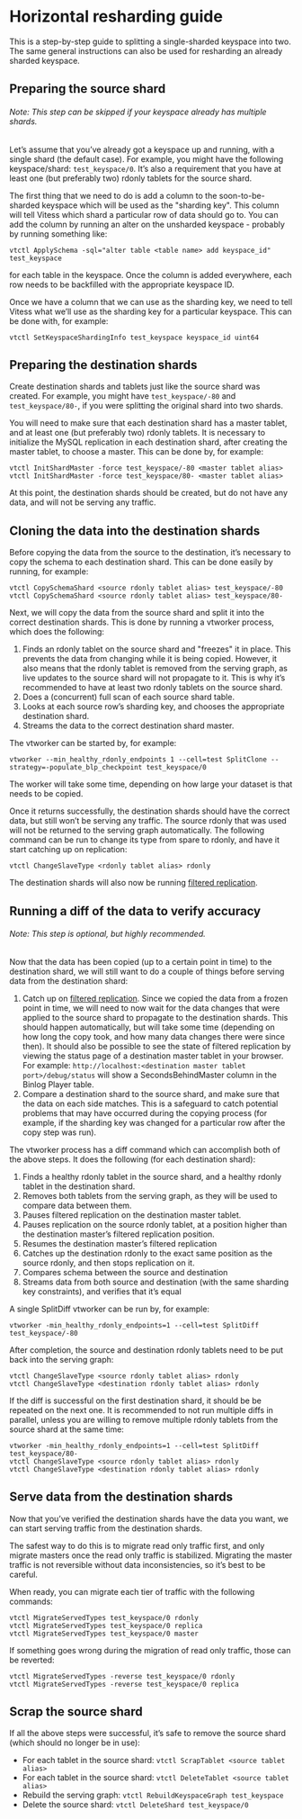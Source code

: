 # Horizontal resharding guide

This is a step-by-step guide to splitting a single-sharded keyspace into two. The same general instructions can also be used for resharding an already sharded keyspace.

## Preparing the source shard
###### Note: This step can be skipped if your keyspace already has multiple shards.

Let’s assume that you’ve already got a keyspace up and running, with a single shard (the default case). For example, you might have the following keyspace/shard: `test_keyspace/0`. It’s also a requirement that you have at least one (but preferably two) rdonly tablets for the source shard.

The first thing that we need to do is add a column to the soon-to-be-sharded keyspace which will be used as the "sharding key". This column will tell Vitess which shard a particular row of data should go to. You can add the column by running an alter on the unsharded keyspace - probably by running something like:

`vtctl ApplySchema -sql="alter table <table name> add keyspace_id" test_keyspace`

for each table in the keyspace. Once the column is added everywhere, each row needs to be backfilled with the appropriate keyspace ID.

Once we have a column that we can use as the sharding key, we need to tell Vitess what we’ll use as the sharding key for a particular keyspace. This can be done with, for example:

`vtctl SetKeyspaceShardingInfo test_keyspace keyspace_id uint64`

## Preparing the destination shards

Create destination shards and tablets just like the source shard was created. For example, you might have `test_keyspace/-80` and `test_keyspace/80-`, if you were splitting the original shard into two shards.

You will need to make sure that each destination shard has a master tablet, and at least one (but preferably two) rdonly tablets. It is necessary to initialize the MySQL replication in each destination shard, after creating the master tablet, to choose a master. This can be done by, for example:

```
vtctl InitShardMaster -force test_keyspace/-80 <master tablet alias>
vtctl InitShardMaster -force test_keyspace/80- <master tablet alias>
```

At this point, the destination shards should be created, but do not have any data, and will not be serving any traffic.

## Cloning the data into the destination shards

Before copying the data from the source to the destination, it’s necessary to copy the schema to each destination shard. This can be done easily by running, for example:

```
vtctl CopySchemaShard <source rdonly tablet alias> test_keyspace/-80
vtctl CopySchemaShard <source rdonly tablet alias> test_keyspace/80-
```

Next, we will copy the data from the source shard and split it into the correct destination shards. This is done by running a vtworker process, which does the following:

1. Finds an rdonly tablet on the source shard and "freezes" it in place. This prevents the data from changing while it is being copied. However, it also means that the rdonly tablet is removed from the serving graph, as live updates to the source shard will not propagate to it. This is why it’s recommended to have at least two rdonly tablets on the source shard.
2. Does a (concurrent) full scan of each source shard table.
3. Looks at each source row’s sharding key, and chooses the appropriate destination shard.
4. Streams the data to the correct destination shard master.

The vtworker can be started by, for example:

```
vtworker --min_healthy_rdonly_endpoints 1 --cell=test SplitClone --strategy=-populate_blp_checkpoint test_keyspace/0
```

The worker will take some time, depending on how large your dataset is that needs to be copied.

Once it returns successfully, the destination shards should have the correct data, but still won’t be serving any traffic. The source rdonly that was used will not be returned to the serving graph automatically. The following command can be run to change its type from spare to rdonly, and have it start catching up on replication:

`vtctl ChangeSlaveType <rdonly tablet alias> rdonly`

The destination shards will also now be running [filtered replication](Resharding.md#filtered-replication).

## Running a diff of the data to verify accuracy

###### Note: This step is optional, but highly recommended.

Now that the data has been copied (up to a certain point in time) to the destination shard, we will still want to do a couple of things before serving data from the destination shard:

1. Catch up on [filtered replication](Resharding.md#filtered-replication). Since we copied the data from a frozen point in time, we will need to now wait for the data changes that were applied to the source shard to propagate to the destination shards. This should happen automatically, but will take some time (depending on how long the copy took, and how many data changes there were since then). It should also be possible to see the state of filtered replication by viewing the status page of a destination master tablet in your browser. For example: `http://localhost:<destination master tablet port>/debug/status` will show a SecondsBehindMaster column in the Binlog Player table.
2. Compare a destination shard to the source shard, and make sure that the data on each side matches. This is a safeguard to catch potential problems that may have occurred during the copying process (for example, if the sharding key was changed for a particular row after the copy step was run).

The vtworker process has a diff command which can accomplish both of the above steps. It does the following (for each destination shard):

1. Finds a healthy rdonly tablet in the source shard, and a healthy rdonly tablet in the destination shard.
2. Removes both tablets from the serving graph, as they will be used to compare data between them.
3. Pauses filtered replication on the destination master tablet.
4. Pauses replication on the source rdonly tablet, at a position higher than the destination master’s filtered replication position.
5. Resumes the destination master’s filtered replication
6. Catches up the destination rdonly to the exact same position as the source rdonly, and then stops replication on it.
7. Compares schema between the source and destination
8. Streams data from both source and destination (with the same sharding key constraints), and verifies that it’s equal

A single SplitDiff vtworker can be run by, for example:

`vtworker -min_healthy_rdonly_endpoints=1 --cell=test SplitDiff test_keyspace/-80`

After completion, the source and destination rdonly tablets need to be put back into the serving graph:

```
vtctl ChangeSlaveType <source rdonly tablet alias> rdonly
vtctl ChangeSlaveType <destination rdonly tablet alias> rdonly
```

If the diff is successful on the first destination shard, it should be be repeated on the next one. It is recommended to not run multiple diffs in parallel, unless you are willing to remove multiple rdonly tablets from the source shard at the same time:

```
vtworker -min_healthy_rdonly_endpoints=1 --cell=test SplitDiff test_keyspace/80-
vtctl ChangeSlaveType <source rdonly tablet alias> rdonly
vtctl ChangeSlaveType <destination rdonly tablet alias> rdonly
```

## Serve data from the destination shards

Now that you’ve verified the destination shards have the data you want, we can start serving traffic from the destination shards.

The safest way to do this is to migrate read only traffic first, and only migrate masters once the read only traffic is stabilized. Migrating the master traffic is not reversible without data inconsistencies, so it’s best to be careful.

When ready, you can migrate each tier of traffic with the following commands:

```
vtctl MigrateServedTypes test_keyspace/0 rdonly
vtctl MigrateServedTypes test_keyspace/0 replica
vtctl MigrateServedTypes test_keyspace/0 master
```

If something goes wrong during the migration of read only traffic, those can be reverted:

```
vtctl MigrateServedTypes -reverse test_keyspace/0 rdonly
vtctl MigrateServedTypes -reverse test_keyspace/0 replica
```

## Scrap the source shard

If all the above steps were successful, it’s safe to remove the source shard (which should no longer be in use):

* For each tablet in the source shard: `vtctl ScrapTablet <source tablet alias>`
* For each tablet in the source shard: `vtctl DeleteTablet <source tablet alias>`
* Rebuild the serving graph: `vtctl RebuildKeyspaceGraph test_keyspace`
* Delete the source shard: `vtctl DeleteShard test_keyspace/0`
